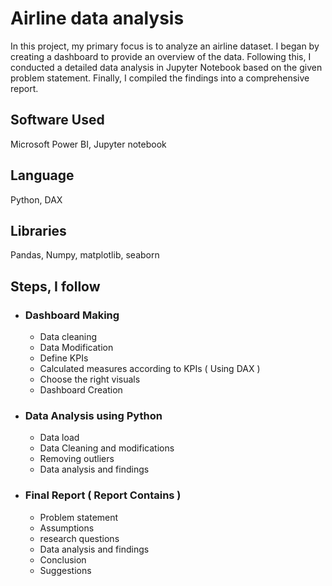 # Airline data analysis
In this project, my primary focus is to analyze an airline dataset. I began by creating a dashboard to provide an overview of the data. Following this, I conducted a detailed data analysis in Jupyter Notebook based on the given problem statement. Finally, I compiled the findings into a comprehensive report.

## Software  Used
  Microsoft Power BI, Jupyter notebook
  
## Language 
  Python, DAX
  
## Libraries
  Pandas, Numpy, matplotlib, seaborn
  
## Steps, I follow 
 
- ### Dashboard Making 

  - Data cleaning 
  - Data Modification
  - Define KPIs
  - Calculated measures according to KPIs ( Using DAX ) 
  - Choose the right visuals 
  - Dashboard Creation

- ### Data Analysis using Python  

  - Data load 
  - Data Cleaning and modifications 
  - Removing outliers 
  - Data analysis and findings 

- ### Final Report ( Report Contains )

  - Problem statement 
  - Assumptions 
  - research questions 
  - Data analysis and findings 
  - Conclusion 
  - Suggestions






